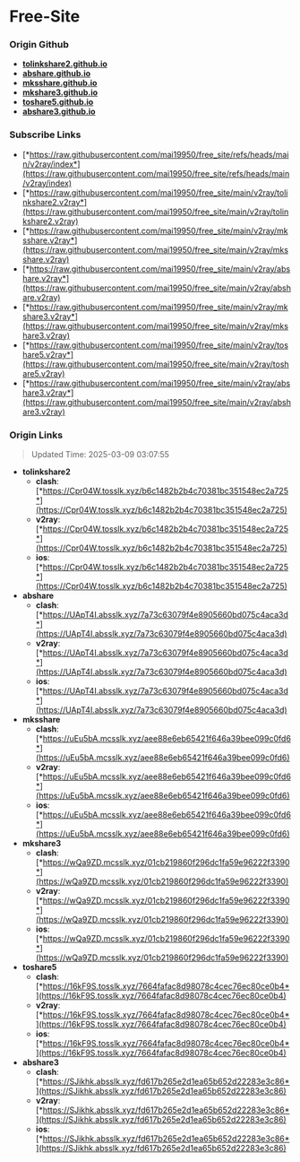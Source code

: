 # Free-Site

### Origin Github

- [**tolinkshare2.github.io**](https://github.com/tolinkshare2/tolinkshare2.github.io)
- [**abshare.github.io**](https://github.com/abshare/abshare.github.io)
- [**mksshare.github.io**](https://github.com/mksshare/mksshare.github.io)
- [**mkshare3.github.io**](https://github.com/mkshare3/mkshare3.github.io)
- [**toshare5.github.io**](https://github.com/toshare5/toshare5.github.io)
- [**abshare3.github.io**](https://github.com/abshare3/abshare3.github.io)

### Subscribe Links

- [*https://raw.githubusercontent.com/mai19950/free_site/refs/heads/main/v2ray/index*](https://raw.githubusercontent.com/mai19950/free_site/refs/heads/main/v2ray/index)
- [*https://raw.githubusercontent.com/mai19950/free_site/main/v2ray/tolinkshare2.v2ray*](https://raw.githubusercontent.com/mai19950/free_site/main/v2ray/tolinkshare2.v2ray)
- [*https://raw.githubusercontent.com/mai19950/free_site/main/v2ray/mksshare.v2ray*](https://raw.githubusercontent.com/mai19950/free_site/main/v2ray/mksshare.v2ray)
- [*https://raw.githubusercontent.com/mai19950/free_site/main/v2ray/abshare.v2ray*](https://raw.githubusercontent.com/mai19950/free_site/main/v2ray/abshare.v2ray)
- [*https://raw.githubusercontent.com/mai19950/free_site/main/v2ray/mkshare3.v2ray*](https://raw.githubusercontent.com/mai19950/free_site/main/v2ray/mkshare3.v2ray)
- [*https://raw.githubusercontent.com/mai19950/free_site/main/v2ray/toshare5.v2ray*](https://raw.githubusercontent.com/mai19950/free_site/main/v2ray/toshare5.v2ray)
- [*https://raw.githubusercontent.com/mai19950/free_site/main/v2ray/abshare3.v2ray*](https://raw.githubusercontent.com/mai19950/free_site/main/v2ray/abshare3.v2ray)

### Origin Links

> Updated Time: 2025-03-09 03:07:55

- **tolinkshare2**
  - **clash**: [*https://Cpr04W.tosslk.xyz/b6c1482b2b4c70381bc351548ec2a725*](https://Cpr04W.tosslk.xyz/b6c1482b2b4c70381bc351548ec2a725)
  - **v2ray**: [*https://Cpr04W.tosslk.xyz/b6c1482b2b4c70381bc351548ec2a725*](https://Cpr04W.tosslk.xyz/b6c1482b2b4c70381bc351548ec2a725)
  - **ios**: [*https://Cpr04W.tosslk.xyz/b6c1482b2b4c70381bc351548ec2a725*](https://Cpr04W.tosslk.xyz/b6c1482b2b4c70381bc351548ec2a725)
- **abshare**
  - **clash**: [*https://UApT4I.absslk.xyz/7a73c63079f4e8905660bd075c4aca3d*](https://UApT4I.absslk.xyz/7a73c63079f4e8905660bd075c4aca3d)
  - **v2ray**: [*https://UApT4I.absslk.xyz/7a73c63079f4e8905660bd075c4aca3d*](https://UApT4I.absslk.xyz/7a73c63079f4e8905660bd075c4aca3d)
  - **ios**: [*https://UApT4I.absslk.xyz/7a73c63079f4e8905660bd075c4aca3d*](https://UApT4I.absslk.xyz/7a73c63079f4e8905660bd075c4aca3d)
- **mksshare**
  - **clash**: [*https://uEu5bA.mcsslk.xyz/aee88e6eb65421f646a39bee099c0fd6*](https://uEu5bA.mcsslk.xyz/aee88e6eb65421f646a39bee099c0fd6)
  - **v2ray**: [*https://uEu5bA.mcsslk.xyz/aee88e6eb65421f646a39bee099c0fd6*](https://uEu5bA.mcsslk.xyz/aee88e6eb65421f646a39bee099c0fd6)
  - **ios**: [*https://uEu5bA.mcsslk.xyz/aee88e6eb65421f646a39bee099c0fd6*](https://uEu5bA.mcsslk.xyz/aee88e6eb65421f646a39bee099c0fd6)
- **mkshare3**
  - **clash**: [*https://wQa9ZD.mcsslk.xyz/01cb219860f296dc1fa59e96222f3390*](https://wQa9ZD.mcsslk.xyz/01cb219860f296dc1fa59e96222f3390)
  - **v2ray**: [*https://wQa9ZD.mcsslk.xyz/01cb219860f296dc1fa59e96222f3390*](https://wQa9ZD.mcsslk.xyz/01cb219860f296dc1fa59e96222f3390)
  - **ios**: [*https://wQa9ZD.mcsslk.xyz/01cb219860f296dc1fa59e96222f3390*](https://wQa9ZD.mcsslk.xyz/01cb219860f296dc1fa59e96222f3390)
- **toshare5**
  - **clash**: [*https://16kF9S.tosslk.xyz/7664fafac8d98078c4cec76ec80ce0b4*](https://16kF9S.tosslk.xyz/7664fafac8d98078c4cec76ec80ce0b4)
  - **v2ray**: [*https://16kF9S.tosslk.xyz/7664fafac8d98078c4cec76ec80ce0b4*](https://16kF9S.tosslk.xyz/7664fafac8d98078c4cec76ec80ce0b4)
  - **ios**: [*https://16kF9S.tosslk.xyz/7664fafac8d98078c4cec76ec80ce0b4*](https://16kF9S.tosslk.xyz/7664fafac8d98078c4cec76ec80ce0b4)
- **abshare3**
  - **clash**: [*https://SJikhk.absslk.xyz/fd617b265e2d1ea65b652d22283e3c86*](https://SJikhk.absslk.xyz/fd617b265e2d1ea65b652d22283e3c86)
  - **v2ray**: [*https://SJikhk.absslk.xyz/fd617b265e2d1ea65b652d22283e3c86*](https://SJikhk.absslk.xyz/fd617b265e2d1ea65b652d22283e3c86)
  - **ios**: [*https://SJikhk.absslk.xyz/fd617b265e2d1ea65b652d22283e3c86*](https://SJikhk.absslk.xyz/fd617b265e2d1ea65b652d22283e3c86)
